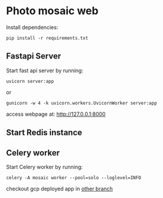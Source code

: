 # Photo mosaic web
Install dependencies:
```
pip install -r requirements.txt
```

## Fastapi Server 
Start fast api server by running:
```
uvicorn server:app 
```
 or 
```
gunicorn -w 4 -k uvicorn.workers.UvicornWorker server:app
```
access webpage at:  http://127.0.0.1:8000

## Start Redis instance
## Celery worker 
Start Celery worker by running:
```
celery -A mosaic worker --pool=solo --loglevel=INFO
```
checkout gcp deployed app in [other branch](https://github.com/sharathat45/Photo-mosaic/tree/Photo_mosaic_gcp_app_engine)
